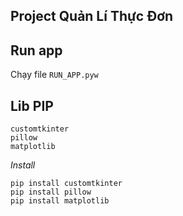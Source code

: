 ## Project Quản Lí Thực Đơn


## Run app

Chạy file `RUN_APP.pyw`
## Lib PIP
```
customtkinter
pillow
matplotlib
```
*Install*
```
pip install customtkinter
pip install pillow
pip install matplotlib
```
